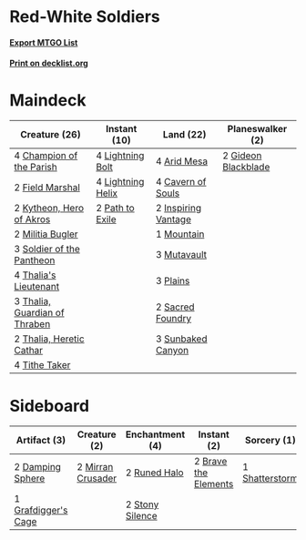 # Red-White Soldiers

#### [Export MTGO List](../collection/Red-White%20Soldiers/Red-White%20Soldiers.txt)
#### [Print on decklist.org](http://decklist.org/?deckmain=4%09Arid%20Mesa%0A4%09Cavern%20of%20Souls%0A4%09Champion%20of%20the%20Parish%0A2%09Field%20Marshal%0A2%09Gideon%20Blackblade%0A2%09Inspiring%20Vantage%0A2%09Kytheon,%20Hero%20of%20Akros%0A4%09Lightning%20Bolt%0A4%09Lightning%20Helix%0A2%09Militia%20Bugler%0A1%09Mountain%0A3%09Mutavault%0A2%09Path%20to%20Exile%0A3%09Plains%0A2%09Sacred%20Foundry%0A3%09Soldier%20of%20the%20Pantheon%0A3%09Sunbaked%20Canyon%0A4%09Thalia's%20Lieutenant%0A3%09Thalia,%20Guardian%20of%20Thraben%0A2%09Thalia,%20Heretic%20Cathar%0A4%09Tithe%20Taker&deckside=2%09Brave%20the%20Elements%0A2%09Damping%20Sphere%0A1%09Grafdigger's%20Cage%0A3%09Jotun%20Grunt%0A2%09Mirran%20Crusader%0A2%09Runed%20Halo%0A1%09Shatterstorm%0A2%09Stony%20Silence)
# Maindeck

|                                             Creature (26)                                              |                                        Instant (10)                                        |                                          Land (22)                                           |                                       Planeswalker (2)                                       |
|--------------------------------------------------------------------------------------------------------|--------------------------------------------------------------------------------------------|----------------------------------------------------------------------------------------------|----------------------------------------------------------------------------------------------|
|4 [Champion of the Parish](http://gatherer.wizards.com/Pages/Card/Details.aspx?multiverseid=409580)     |4 [Lightning Bolt](http://gatherer.wizards.com/Pages/Card/Details.aspx?multiverseid=806)    |4 [Arid Mesa](http://gatherer.wizards.com/Pages/Card/Details.aspx?multiverseid=405092)        |2 [Gideon Blackblade](http://gatherer.wizards.com/Pages/Card/Details.aspx?multiverseid=463943)|
|2 [Field Marshal](http://gatherer.wizards.com/Pages/Card/Details.aspx?multiverseid=135258)              |4 [Lightning Helix](http://gatherer.wizards.com/Pages/Card/Details.aspx?multiverseid=249386)|4 [Cavern of Souls](http://gatherer.wizards.com/Pages/Card/Details.aspx?multiverseid=278058)  |                                                                                              |
|2 [Kytheon, Hero of Akros](http://gatherer.wizards.com/Pages/Card/Details.aspx?multiverseid=398428)     |2 [Path to Exile](http://gatherer.wizards.com/Pages/Card/Details.aspx?multiverseid=220511)  |2 [Inspiring Vantage](http://gatherer.wizards.com/Pages/Card/Details.aspx?multiverseid=417819)|                                                                                              |
|2 [Militia Bugler](http://gatherer.wizards.com/Pages/Card/Details.aspx?multiverseid=447165)             |                                                                                            |1 [Mountain](http://gatherer.wizards.com/Pages/Card/Details.aspx?multiverseid=439859)         |                                                                                              |
|3 [Soldier of the Pantheon](http://gatherer.wizards.com/Pages/Card/Details.aspx?multiverseid=373529)    |                                                                                            |3 [Mutavault](http://gatherer.wizards.com/Pages/Card/Details.aspx?multiverseid=370733)        |                                                                                              |
|4 [Thalia's Lieutenant](http://gatherer.wizards.com/Pages/Card/Details.aspx?multiverseid=409783)        |                                                                                            |3 [Plains](http://gatherer.wizards.com/Pages/Card/Details.aspx?multiverseid=439856)           |                                                                                              |
|3 [Thalia, Guardian of Thraben](http://gatherer.wizards.com/Pages/Card/Details.aspx?multiverseid=442025)|                                                                                            |2 [Sacred Foundry](http://gatherer.wizards.com/Pages/Card/Details.aspx?multiverseid=405106)   |                                                                                              |
|2 [Thalia, Heretic Cathar](http://gatherer.wizards.com/Pages/Card/Details.aspx?multiverseid=414338)     |                                                                                            |3 [Sunbaked Canyon](http://gatherer.wizards.com/Pages/Card/Details.aspx?multiverseid=464196)  |                                                                                              |
|4 [Tithe Taker](http://gatherer.wizards.com/Pages/Card/Details.aspx?multiverseid=457171)                |                                                                                            |                                                                                              |                                                                                              |

# Sideboard

|                                         Artifact (3)                                         |                                        Creature (2)                                        |                                     Enchantment (4)                                      |                                          Instant (2)                                          |                                       Sorcery (1)                                       | Unknown (3) |
|----------------------------------------------------------------------------------------------|--------------------------------------------------------------------------------------------|------------------------------------------------------------------------------------------|-----------------------------------------------------------------------------------------------|-----------------------------------------------------------------------------------------|-------------|
|2 [Damping Sphere](http://gatherer.wizards.com/Pages/Card/Details.aspx?multiverseid=443101)   |2 [Mirran Crusader](http://gatherer.wizards.com/Pages/Card/Details.aspx?multiverseid=213802)|2 [Runed Halo](http://gatherer.wizards.com/Pages/Card/Details.aspx?multiverseid=154005)   |2 [Brave the Elements](http://gatherer.wizards.com/Pages/Card/Details.aspx?multiverseid=389450)|1 [Shatterstorm](http://gatherer.wizards.com/Pages/Card/Details.aspx?multiverseid=130370)|3 Jotun Grunt|
|1 [Grafdigger's Cage](http://gatherer.wizards.com/Pages/Card/Details.aspx?multiverseid=278452)|                                                                                            |2 [Stony Silence](http://gatherer.wizards.com/Pages/Card/Details.aspx?multiverseid=247425)|                                                                                               |                                                                                         |             |

